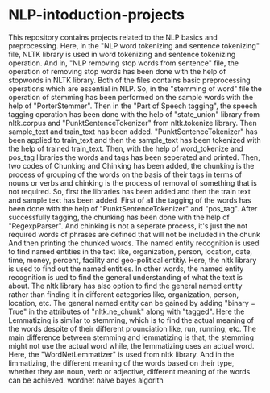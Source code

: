 # NLP-intoduction-projects
This repository contains projects related to the NLP basics and preprocessing.
Here, in the "NLP word tokenizing and sentence tokenizing" file, NLTK library is used in word tokenizing and sentence tokenizing operation. 
And in, "NLP removing stop words from sentence" file, the operation of removing stop words has been done with the help of stopwords in NLTK library.
Both of the files contains basic preprocessing operations which are essential in NLP.
So, in the "stemming of word" file the operation of stemming has been performed on the sample words with the help of "PorterStemmer". 
Then in the "Part of Speech tagging", the speech tagging operation has been done with the help of "state_union" library from nltk.corpus and "PunktSentenceTokenizer" from nltk.tokenize library. Then sample_text and train_text has been added. "PunktSentenceTokenizer" has been applied to train_text and then the sample_text has been tokenized with the help of trained train_text. Then, with the help of word_tokenize and pos_tag libraries the words and tags has been seperated and printed.
Then, two codes of Chunking and Chinking has been added, the chunking is the process of grouping of the words on the basis of their tags in terms of nouns or verbs and chinking is the process of removal of something that is not required. So, first the libraries has been added and then  the train text and sample text has been added. First of all the tagging of the words has been done with the help of "PunktSentenceTokenizer" and "pos_tag". After successfully tagging, the chunking has been done with the help of "RegexpParser". And chinking is not a seperate process, it's just the not required words of phrases are defined that will not be included in the chunk And then printing the chunked words.
The named entity recognition is used to find named entities in the text like, organization, person, location, date, time, money, percent, facility and geo-political entitiy. Here, the nltk library is used to find out the named entities. In other words, the named entity recognition is ued to find the general understanding of what the text is about. The nltk library has also option to find the general named entity rather than finding it in different categories like, organization, person, location, etc. The general named entity can be gained by adding "binary = True" in the attributes of "nltk.ne_chunk" along with "tagged". 
Here the Lemmatizing is similar to stemming, which is to find the actual meaning of the words despite of their different prounciation like, run, running, etc. The main difference between stemming and lemmatizing is that, the stemming might not use the actual word while, the lemmatizing uses an actual word. Here, the "WordNetLemmatizer" is used from nltk library. And in the limmatizing, the different meaning of the words based on their type, whether they are noun, verb or adjective, different meaning of the words can be achieved.
wordnet
naive bayes algorith
